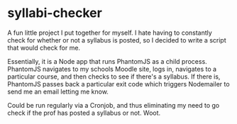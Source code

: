 # syllabi-checker

A fun little project I put together for myself. I hate having to constantly check for whether or not a syllabus is posted, so I decided to write a script that would check for me. 

Essentially, it is a Node app that runs PhantomJS as a child process. PhantomJS navigates to my schools Moodle site, logs in, navigates to a particular course, and then checks to see if there's a syllabus. If there is, PhantomJS passes back a particular exit code which triggers Nodemailer to send me an email letting me know.
  
Could be run regularly via a Cronjob, and thus eliminating my need to go check if the prof has posted a syllabus or not. Woot.
